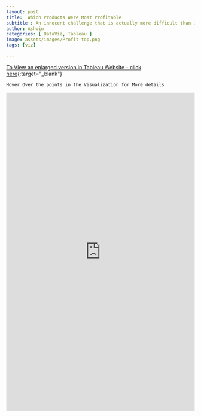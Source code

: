 ```yaml
---
layout: post
title:  Which Products Were Most Profitable
subtitle : An innocent challenge that is actually more difficult than it first appears
author: Ashwin
categories: [ DataViz, Tableau ]
image: assets/images/Profit-top.png
tags: [viz]

---
```

[To View an enlarged version in Tableau Website - click here](https://public.tableau.com/views/TopProfitProducts/Dashboard1?:language=en-GB&:display_count=y&:origin=viz_share_link){:target="_blank"}

```
Hover Over the points in the Visualization for More details 
```

<iframe seamless frameborder="0" src="https://public.tableau.com/views/TopProfitProducts/Dashboard1?:language=en-GB&:display_count=y&:origin=viz_share_link&:showVizHome=no" width = '100%' height = '850'></iframe>
